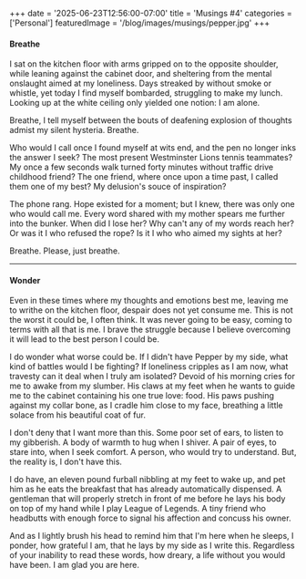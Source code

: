 +++
date = '2025-06-23T12:56:00-07:00'
title = 'Musings #4'
categories = ['Personal']
featuredImage = '/blog/images/musings/pepper.jpg'
+++

#### Breathe

I sat on the kitchen floor with arms gripped on to the opposite shoulder, while leaning against the cabinet door, and  sheltering from the mental onslaught aimed at my loneliness. Days streaked by without smoke or whistle, yet today I find myself bombarded, struggling to make my lunch. Looking up at the white ceiling only yielded one notion: I am alone. 

Breathe, I tell myself between the bouts of deafening explosion of thoughts admist my silent hysteria. Breathe.

Who would I call once I found myself at wits end, and the pen no longer inks the answer I seek? The most present Westminster Lions tennis teammates? My once a few seconds walk turned forty minutes without traffic drive childhood friend? The one friend, where once upon a time past, I called them one of my best? My delusion's souce of inspiration? 

The phone rang. Hope existed for a moment; but I knew, there was only one who would call me. Every word shared with my mother spears me further into the bunker. When did I lose her? Why can't any of my words reach her? Or was it I who refused the rope? Is it I who who aimed my sights at her? 

Breathe. Please, just breathe.

---

#### Wonder

Even in these times where my thoughts and emotions best me, leaving me to writhe on the kitchen floor, despair does not yet consume me. This is not the worst it could be, I often think. It was never going to be easy, coming to terms with all that is me. I brave the struggle because I believe overcoming it will lead to the best person I could be. 

I do wonder what worse could be. If I didn't have Pepper by my side, what kind of battles would I be fighting? If loneliness cripples as I am now, what travesty can it deal when I truly am isolated? Devoid of his morning cries for me to awake from my slumber. His claws at my feet when he wants to guide me to the cabinet containing his one true love: food. His paws pushing against my collar bone, as I cradle him close to my face, breathing a little solace from his beautiful coat of fur. 

I don't deny that I want more than this. Some poor set of ears, to listen to my gibberish. A body of warmth to hug when I shiver. A pair of eyes, to stare into, when I seek comfort. A person, who would try to understand. But, the reality is, I don't have this.

I do have, an eleven pound furball nibbling at my feet to wake up, and pet him as he eats the breakfast that has already automatically dispensed. A gentleman that will properly stretch in front of me before he lays his body on top of my hand while I play League of Legends. A tiny friend who headbutts with enough force to signal his affection and concuss his owner.

And as I lightly brush his head to remind him that I'm here when he sleeps, I ponder, how grateful I am, that he lays by my side as I write this. Regardless of your inability to read these words, how dreary, a life without you would have been. I am glad you are here. 